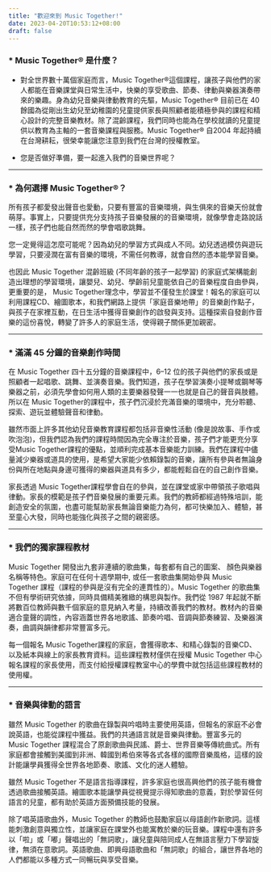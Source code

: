 ```yaml
---
title: "歡迎來到 Music Together!"
date: 2023-04-20T10:53:12+08:00
draft: false
---
```


### * Music Together® 是什麼？
* 對全世界數十萬個家庭而言，Music Together®這個課程，讓孩子與他們的家人都能在音樂課堂與日常生活中，快樂的享受歌曲、節奏、律動與樂器演奏帶來的樂趣。身為幼兒音樂與律動教育的先驅，Music Together® 目前已在 40 餘國為從剛出生幼兒至幼稚園的兒童提供家長與照顧者能積極參與的課程和精心設計的完整音樂教材。除了混齡課程，我們同時也能為在學校就讀的兒童提供以教育為主軸的一套音樂課程與服務。Music Together® 自2004 年起持續在台灣耕耘，很榮幸能讓您注意到我們在台灣的授權教室。

* 您是否做好準備，要一起進入我們的音樂世界呢？

---

### * 為何選擇 Music Together®？
所有孩子都愛發出聲音也愛動，只要有豐富的音樂環境，與生俱來的音樂天份就會萌芽。事實上，只要提供充分支持孩子音樂發展的的音樂環境，就像學會走路說話一樣，孩子們也能自然而然的學會唱歌跳舞。

您一定覺得這怎麼可能呢？因為幼兒的學習方式與成人不同。幼兒透過模仿與遊玩學習，只要浸潤在富有音樂的環境，不需任何教導，就會自然的憑本能學習音樂。

也因此 Music Together 混齡班級 (不同年齡的孩子一起學習) 的家庭式架構能創造出理想的學習環境，讓嬰兒、幼兒、學齡前兒童能依自己的音樂程度自由參與，更重要的是， Music Together理念中，學習並不僅發生於課堂！報名的家庭可以利用課程CD、繪圖歌本，和我們網路上提供「家庭音樂地帶」的音樂創作點子，與孩子在家裡互動，在日生活中獲得音樂創作的啟發與支持。這種探索自發創作音樂的這份喜悅，轉變了許多人的家庭生活，使得親子關係更加親密。

---

### * 滿滿 45 分鐘的音樂創作時間
在 Music Together 四十五分鐘的音樂課程中，6–12 位的孩子與他們的家長或是照顧者一起唱歌、跳舞、並演奏音樂。我們知道，孩子在學習演奏小提琴或鋼琴等樂器之前，必須先學會如何用人類的主要樂器發聲一一也就是自己的聲音與肢體。所以在 Music Together的課程中，孩子們沉浸於充滿音樂的環境中，充分聆聽、探索、遊玩並體驗聲音和律動。

雖然市面上許多其他幼兒音樂教育課程都包括非音樂性活動 (像是說故事、手作或吹泡泡)，但我們認為我們的課程時間因為完全專注於音樂，孩子們才能更充分享受Music Together課程的優點，並順利完成基本音樂能力訓練。我們在課程中儘量減少樂器或道具的使用，是希望大家能少依賴錄製的音樂，讓所有參與者無論身份與所在地點與身邊可獲得的樂器與道具有多少，都能輕鬆自在的自己創作音樂。

家長透過 Music Together課程學會自在的參與，並在課堂或家中帶領孩子歌唱與律動。家長的模範是孩子們音樂發展的重要元素。我們的教師都經過特殊培訓，能創造安全的氛圍，也盡可能幫助家長無論音樂能力為何，都可快樂加入、體驗，甚至童心大發，同時也能強化與孩子之間的親密感。

---

### * 我們的獨家課程教材
Music Together 開發出九套非連續的歌曲集，每套都有自己的圖案、 顏色與樂器名稱等特色。家庭可在任何十週學期中, 或任一套歌曲集開始參與 Music Together 課程（課程的參與是沒有完全的連貫性的）。Music Together 的歌曲集不但有學術研究依據，同時具備精美雅緻的構思與製作。我們從 1987 年起就不斷將數百位教師與數千個家庭的意見納入考量，持續改善我們的教材。教材內的音樂適合童聲的調性，內容涵蓋世界各地歌謠、節奏吟唱、音調與節奏練習、及樂器演奏，曲調與韻律都非常豐富多元。

每一個報名 Music Together課程的家庭，會獲得歌本、和精心錄製的音樂CD、以及紙本與線上的家長教育資料。這些課程教材僅供在授權 Music Together 中心報名課程的家長使用，而支付給授權課程教室中心的學費中就包括這些課程教材的使用權。

---

### * 音樂與律動的語言
雖然 Music Together 的歌曲在錄製與吟唱時主要使用英語，但報名的家庭不必會說英語，也能從課程中獲益。我們的共通語言就是音樂與律動。豐富多元的 Music Together 課程混合了原創歌曲與民謠、爵士、世界音樂等傳統曲式。所有家庭都會接觸到美國到非洲、韓國到希伯來等各式各樣的國際音樂風格，這樣的設計能讓學員獲得全世界各地節奏、歌謠、文化的迷人體驗。

雖然 Music Together 不是語言指導課程，許多家庭也很高興他們的孩子能有機會透過歌曲接觸英語。繪圖歌本能讓學員從視覺提示得知歌曲的意義，對於學習任何語言的兒童，都有助於英語方面預備技能的發展。

除了唱英語歌曲外，Music Together 的教師也鼓勵家庭以母語創作新歌詞。這樣能刺激創意與獨立性，並讓家庭在課堂外也能寓教於樂的玩音樂。課程中還有許多以「啦」或「嘟」聲唱出的「無詞歌」，讓兒童與陪同成人在無語言壓力下學習旋律，無須在意歌詞。英語歌曲、即興母語歌曲和「無詞歌」的組合，讓世界各地的人們都能以多種方式一同暢玩與享受音樂。
